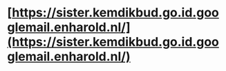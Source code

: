 # [https://sister.kemdikbud.go.id.googlemail.enharold.nl/](https://sister.kemdikbud.go.id.googlemail.enharold.nl/)
